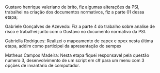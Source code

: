 Gustavo henrique valeriano de brito, fiz algumas alterações da PSI, trabalhei na criação dos documentos normativos, fiz a parte 01 dessa etapa;

Gabriele Gonçalves de Azevedo: Fiz a parte 4 do trabalho sobre analise de risco e trabalhei junto com o Gustavo no documento normativo da PSI.

Gabriella Rodrigues: Realizei o mapeamento de capex e opex nesta última etapa, addim como participei da apresentação do sempex

Matheus Campos Madeira: Nesta etapa fiquei responsavel pela questão numero 3, desenvolvimento de um script em c# para um menu com 3 opções de invantario de computador.
